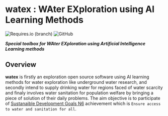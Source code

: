 # watex : WAter EXploration using AI Learning Methods

![Requires.io (branch)](https://img.shields.io/requires/github/WEgeophysics/watex/master?style=flat-square) ![GitHub](https://img.shields.io/github/license/WEgeophysics/watex?color=blue&label=Licence&style=flat-square)

**_Special toolbox for WAter EXploration  using Artificial Intelligence Learning methods_**

## Overview

**watex** is firstly an exploration open source software using AI learning methods for water exploration like underground water research,
 and secondly intend to supply drinking water for regions faced of water scarcity  and finaly involves water sanitation for population welfare by bringing a piece of solution of their daily problems. The aim objective is to participate of 
 [Sustanaible Development Goals N6](https://www.un.org/sustainabledevelopment/development-agenda/) achievement which is  `Ensure access to water and sanitation for all`.


